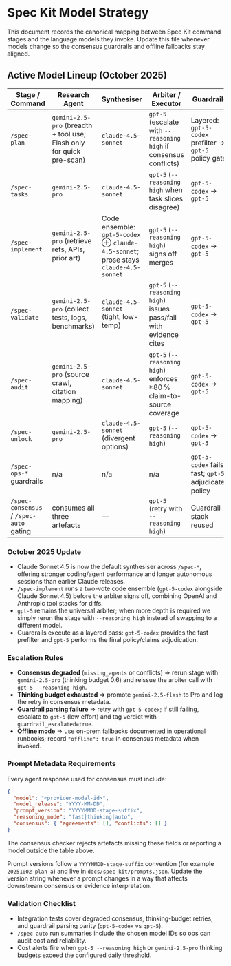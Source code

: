# Spec Kit Model Strategy

This document records the canonical mapping between Spec Kit command stages and
the language models they invoke. Update this file whenever models change so the
consensus guardrails and offline fallbacks stay aligned.

## Active Model Lineup (October 2025)

| Stage / Command | Research Agent | Synthesiser | Arbiter / Executor | Guardrails |
| --- | --- | --- | --- | --- |
| `/spec-plan` | `gemini-2.5-pro` (breadth + tool use; Flash only for quick pre-scan) | `claude-4.5-sonnet` | `gpt-5` (escalate with `--reasoning high` if consensus conflicts) | Layered: `gpt-5-codex` prefilter → `gpt-5` policy gate |
| `/spec-tasks` | `gemini-2.5-pro` | `claude-4.5-sonnet` | `gpt-5` (`--reasoning high` when task slices disagree) | `gpt-5-codex` → `gpt-5` |
| `/spec-implement` | `gemini-2.5-pro` (retrieve refs, APIs, prior art) | Code ensemble: `gpt-5-codex` ⊕ `claude-4.5-sonnet`; prose stays `claude-4.5-sonnet` | `gpt-5` (`--reasoning high`) signs off merges | `gpt-5-codex` → `gpt-5` |
| `/spec-validate` | `gemini-2.5-pro` (collect tests, logs, benchmarks) | `claude-4.5-sonnet` (tight, low-temp) | `gpt-5` (`--reasoning high`) issues pass/fail with evidence cites | `gpt-5-codex` → `gpt-5` |
| `/spec-audit` | `gemini-2.5-pro` (source crawl, citation mapping) | `claude-4.5-sonnet` | `gpt-5` (`--reasoning high`) enforces ≥80 % claim-to-source coverage | `gpt-5-codex` → `gpt-5` |
| `/spec-unlock` | `gemini-2.5-pro` | `claude-4.5-sonnet` (divergent options) | `gpt-5` (`--reasoning high`) | `gpt-5-codex` → `gpt-5` |
| `/spec-ops-*` guardrails | n/a | n/a | n/a | `gpt-5-codex` fails fast; `gpt-5` adjudicates policy |
| `/spec-consensus` / `/spec-auto` gating | consumes all three artefacts | — | `gpt-5` (retry with `--reasoning high`) | Guardrail stack reused |

### October 2025 Update

- Claude Sonnet 4.5 is now the default synthesiser across `/spec-*`, offering stronger coding/agent performance and longer autonomous sessions than earlier Claude releases.
- `/spec-implement` runs a two-vote code ensemble (`gpt-5-codex` alongside Claude Sonnet 4.5) before the arbiter signs off, combining OpenAI and Anthropic tool stacks for diffs.
- `gpt-5` remains the universal arbiter; when more depth is required we simply rerun the stage with `--reasoning high` instead of swapping to a different model.
- Guardrails execute as a layered pass: `gpt-5-codex` provides the fast prefilter and `gpt-5` performs the final policy/claims adjudication.

### Escalation Rules

- **Consensus degraded** (`missing_agents` or conflicts) ⇒ rerun stage with
  `gemini-2.5-pro` (thinking budget 0.6) and reissue the arbiter call with `gpt-5 --reasoning high`.
- **Thinking budget exhausted** ⇒ promote `gemini-2.5-flash` to Pro and log the
  retry in consensus metadata.
- **Guardrail parsing failure** ⇒ retry with `gpt-5-codex`; if still failing,
  escalate to `gpt-5` (low effort) and tag verdict with `guardrail_escalated=true`.
- **Offline mode** ⇒ use on-prem fallbacks documented in operational runbooks; record `"offline": true` in consensus metadata when invoked.

### Prompt Metadata Requirements

Every agent response used for consensus must include:

```json
{
  "model": "<provider-model-id>",
  "model_release": "YYYY-MM-DD",
  "prompt_version": "YYYYMMDD-stage-suffix",
  "reasoning_mode": "fast|thinking|auto",
  "consensus": { "agreements": [], "conflicts": [] }
}
```

The consensus checker rejects artefacts missing these fields or reporting a
model outside the table above.

Prompt versions follow a `YYYYMMDD-stage-suffix` convention (for example
`20251002-plan-a`) and live in `docs/spec-kit/prompts.json`. Update the version
string whenever a prompt changes in a way that affects downstream consensus or
evidence interpretation.

### Validation Checklist

- Integration tests cover degraded consensus, thinking-budget retries, and
  guardrail parsing parity (`gpt-5-codex` vs `gpt-5`).
- `/spec-auto` run summaries include the chosen model IDs so ops can audit cost
  and reliability.
- Cost alerts fire when `gpt-5 --reasoning high` or `gemini-2.5-pro` thinking budgets exceed
  the configured daily threshold.
